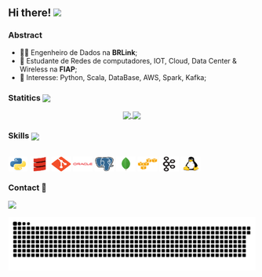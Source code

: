 ## Hi there! <img src="https://raw.githubusercontent.com/iampavangandhi/iampavangandhi/master/gifs/Hi.gif" width="30px"></h2>
### Abstract

- 👨‍💻 Engenheiro de Dados na **BRLink**;
- 🌱 Estudante de Redes de computadores, IOT, Cloud, Data Center & Wireless na **FIAP**;
- 💙 Interesse: Python, Scala, DataBase, AWS, Spark, Kafka;

### Statitics <img width="25px" align="center" src="https://www.svgrepo.com/show/80758/report.svg"></h2>

<p align="center">
  <a href="https://github.com/felipe-almeida-costa-leite">
   <img 
        align="center"
        height="165"
        src="https://github-readme-stats.vercel.app/api?username=felipe-almeida-costa-leite&show_icons=true&theme=dracula&include_all_commits=true&count_private=true"
   />
   </a>
  <a href="https://github.com/felipe-almeida-costa-leite">
   <img 
        align="center"
        height="165"
        src="https://github-readme-stats.vercel.app/api/top-langs/?username=felipe-almeida-costa-leite&layout=compact&langs_count=7&theme=dracula"
   />
  </a>
</p>

### Skills <img width="30px" align="center" src="https://img-premium.flaticon.com/png/512/2817/premium/2817082.png?token=exp=1629296902~hmac=77c68c0052531e04d90fc869d861b3a3"></h2> 

<div style="display: inline_block"><br>
  <img align="center" alt="Code-Python" height="30" width="40" src="https://raw.githubusercontent.com/devicons/devicon/master/icons/python/python-original.svg">
  <img align="center" alt="Code-Scala" height="30" width="40" src="https://raw.githubusercontent.com/devicons/devicon/master/icons/scala/scala-original.svg">
  <img align="center" alt="Code-Git" height="30" width="40" src="https://raw.githubusercontent.com/devicons/devicon/master/icons/git/git-original.svg">
  <img align="center" alt="DB-Oracle" height="30" width="40" src="https://raw.githubusercontent.com/devicons/devicon/master/icons/oracle/oracle-original.svg">
  <img align="center" alt="DB-Postgre" height="30" width="40" src="https://raw.githubusercontent.com/devicons/devicon/master/icons/postgresql/postgresql-original.svg">
  <img align="center" alt="DB-Mongo" height="30" width="40" src="https://raw.githubusercontent.com/devicons/devicon/master/icons/mongodb/mongodb-original.svg">
  <img align="center" alt="AWS" height="30" width="40" src="https://raw.githubusercontent.com/devicons/devicon/master/icons/amazonwebservices/amazonwebservices-original.svg">
  <img align="center" alt="Kafka" height="30" width="40" src="https://raw.githubusercontent.com/devicons/devicon/master/icons/apachekafka/apachekafka-original.svg">
  <img align="center" alt="Linux" height="30" width="40" src="https://raw.githubusercontent.com/devicons/devicon/master/icons/linux/linux-original.svg">
</div>
 
### Contact :iphone:

<div>
 <a href="https://www.linkedin.com/in/felipe-almeida-costa-leite/" target="_blank"><img src="https://img.shields.io/badge/-LinkedIn-%230077B5?style=for-the-badge&logo=linkedin&logoColor=white" target="_blank">
 </a>
</div>






![Snake animation](https://github.com/felipe-almeida-costa-leite/felipe-almeida-costa-leite/blob/output/github-contribution-grid-snake.svg)

  
